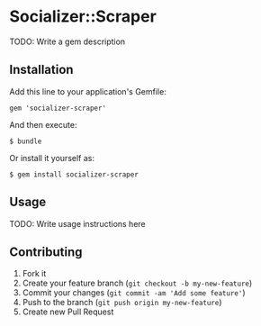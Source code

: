 # Socializer::Scraper

TODO: Write a gem description

## Installation

Add this line to your application's Gemfile:

    gem 'socializer-scraper'

And then execute:

    $ bundle

Or install it yourself as:

    $ gem install socializer-scraper

## Usage

TODO: Write usage instructions here

## Contributing

1. Fork it
2. Create your feature branch (`git checkout -b my-new-feature`)
3. Commit your changes (`git commit -am 'Add some feature'`)
4. Push to the branch (`git push origin my-new-feature`)
5. Create new Pull Request
